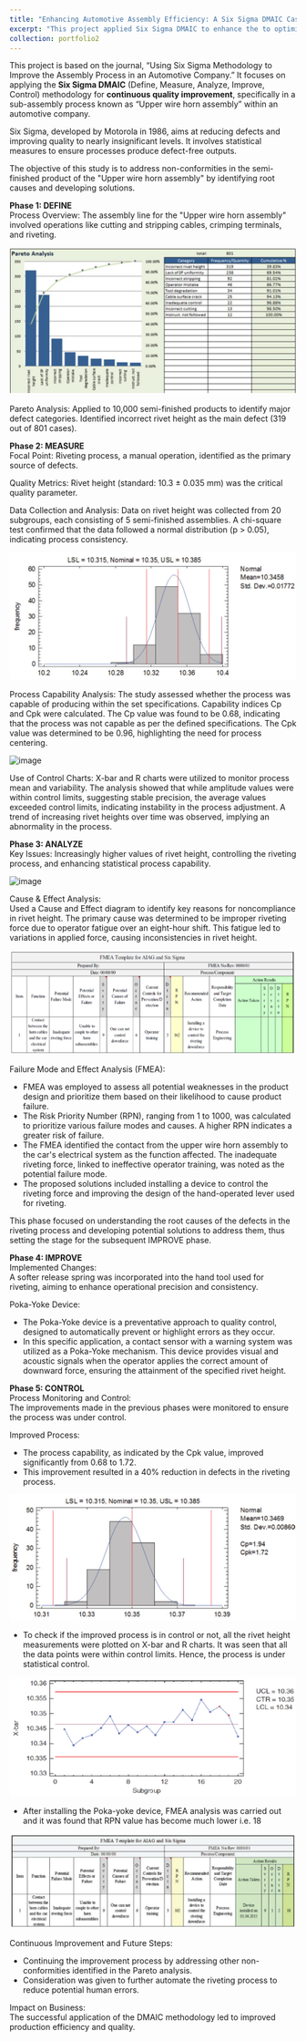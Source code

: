 ```yaml
---
title: "Enhancing Automotive Assembly Efficiency: A Six Sigma DMAIC Case Study"
excerpt: "This project applied Six Sigma DMAIC to enhance the to optimize the assembly process in an automotive company, resulting in a 40% reduction in defects and a significant increase in process capability."
collection: portfolio2
---
```


This project is based on the journal, “Using Six Sigma Methodology to Improve the Assembly Process in an Automotive Company.” It focuses on applying the **Six Sigma DMAIC** (Define, Measure, Analyze, Improve, Control) methodology for **continuous quality improvement**, specifically in a sub-assembly process known as “Upper wire horn assembly” within an automotive company​​.

Six Sigma, developed by Motorola in 1986, aims at reducing defects and improving quality to nearly insignificant levels. It involves statistical measures to ensure processes produce defect-free outputs​​.

The objective of this study is to address non-conformities in the semi-finished product of the "Upper wire horn assembly" by identifying root causes and developing solutions.

**Phase 1: DEFINE**                         
Process Overview: The assembly line for the "Upper wire horn assembly" involved operations like cutting and stripping cables, crimping terminals, and riveting.             

![image](/images/qc-pareto.png)

Pareto Analysis: Applied to 10,000 semi-finished products to identify major defect categories. Identified incorrect rivet height as the main defect (319 out of 801 cases)​​.                

**Phase 2: MEASURE**                         
Focal Point: Riveting process, a manual operation, identified as the primary source of defects.           

Quality Metrics: Rivet height (standard: 10.3 ± 0.035 mm) was the critical quality parameter.          

Data Collection and Analysis: Data on rivet height was collected from 20 subgroups, each consisting of 5 semi-finished assemblies. A chi-square test confirmed that the data followed a normal distribution (p > 0.05), indicating process consistency.                 

![image](/images/qc-pca.png)

Process Capability Analysis:
The study assessed whether the process was capable of producing within the set specifications.
Capability indices Cp and Cpk were calculated. The Cp value was found to be 0.68, indicating that the process was not capable as per the defined specifications.
The Cpk value was determined to be 0.96, highlighting the need for process centering.         

![image](/images/qc-chart.png) 

Use of Control Charts:
X-bar and R charts were utilized to monitor process mean and variability.
The analysis showed that while amplitude values were within control limits, suggesting stable precision, the average values exceeded control limits, indicating instability in the process adjustment.
A trend of increasing rivet heights over time was observed, implying an abnormality in the process.    

**Phase 3: ANALYZE**                         
Key Issues: Increasingly higher values of rivet height, controlling the riveting process, and enhancing statistical process capability.

![image](/images/qc-c&echart.png)

Cause & Effect Analysis:            
Used a Cause and Effect diagram to identify key reasons for noncompliance in rivet height.
The primary cause was determined to be improper riveting force due to operator fatigue over an eight-hour shift. This fatigue led to variations in applied force, causing inconsistencies in rivet height.                                

![image](/images/qc-fmea.png)

Failure Mode and Effect Analysis (FMEA):            
- FMEA was employed to assess all potential weaknesses in the product design and prioritize them based on their likelihood to cause product failure.     
- The Risk Priority Number (RPN), ranging from 1 to 1000, was calculated to prioritize various failure modes and causes. A higher RPN indicates a greater risk of failure.                     
- The FMEA identified the contact from the upper wire horn assembly to the car's electrical system as the function affected. The inadequate riveting force, linked to ineffective operator training, was noted as the potential failure mode.               
- The proposed solutions included installing a device to control the riveting force and improving the design of the hand-operated lever used for riveting.        

This phase focused on understanding the root causes of the defects in the riveting process and developing potential solutions to address them, thus setting the stage for the subsequent IMPROVE phase​​.         

**Phase 4: IMPROVE**                         
Implemented Changes:                  
A softer release spring was incorporated into the hand tool used for riveting, aiming to enhance operational precision and consistency.

Poka-Yoke Device:                              
- The Poka-Yoke device is a preventative approach to quality control, designed to automatically prevent or highlight errors as they occur.
- In this specific application, a contact sensor with a warning system was utilized as a Poka-Yoke mechanism. This device provides visual and acoustic signals when the operator applies the correct amount of downward force, ensuring the attainment of the specified rivet height.                         

**Phase 5: CONTROL**                         
Process Monitoring and Control:            
The improvements made in the previous phases were monitored to ensure the process was under control.      

Improved Process:                
- The process capability, as indicated by the Cpk value, improved significantly from 0.68 to 1.72.      
- This improvement resulted in a 40% reduction in defects in the riveting process. 

![image](/images/qc-pcai.png)

- To check if the improved process is in control or not, all the rivet height measurements
were plotted on X-bar and R charts. It was seen that all the data points were within control
limits. Hence, the process is under statistical control.                

![image](/images/qc-charti.png)

- After installing the Poka-yoke device, FMEA analysis was carried out and it was found
that RPN value has become much lower i.e. 18

![image](/images/qc-fmeai.png)

Continuous Improvement and Future Steps:             
- Continuing the improvement process by addressing other non-conformities identified in the Pareto analysis.              
- Consideration was given to further automate the riveting process to reduce potential human errors.    

Impact on Business:         
The successful application of the DMAIC methodology led to improved production efficiency and quality.                                          

